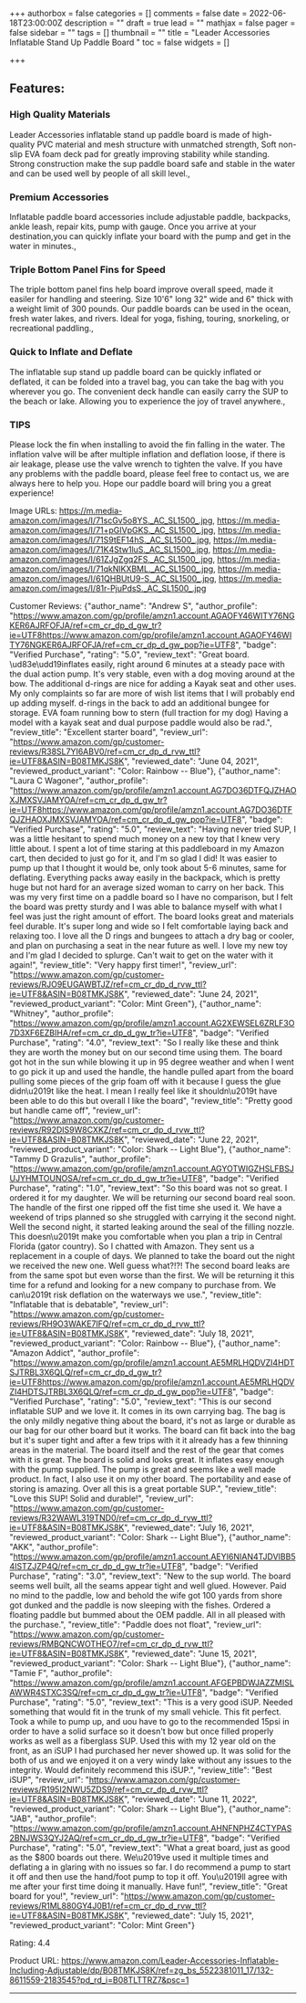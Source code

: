 +++
authorbox = false
categories = []
comments = false
date = 2022-06-18T23:00:00Z
description = ""
draft = true
lead = ""
mathjax = false
pager = false
sidebar = ""
tags = []
thumbnail = ""
title = "Leader Accessories Inflatable Stand Up Paddle Board "
toc = false
widgets = []

+++

## Features:

### High Quality Materials

Leader Accessories inflatable stand up paddle board is made of high-quality PVC material and mesh structure with unmatched strength, Soft non-slip EVA foam deck pad for greatly improving stability while standing. Strong construction make the sup paddle board safe and stable in the water and can be used well by people of all skill level.,

### Premium Accessories

Inflatable paddle board accessories include adjustable paddle, backpacks, ankle leash, repair kits, pump with gauge. Once you arrive at your destination,you can quickly inflate your board with the pump and get in the water in minutes.,

### Triple Bottom Panel Fins for Speed

The triple bottom panel fins help board improve overall speed, made it easiler for handling and steering. Size 10'6" long 32" wide and 6" thick with a weight limit of 300 pounds. Our paddle boards can be used in the ocean, fresh water lakes, and rivers. Ideal for yoga, fishing, touring, snorkeling, or recreational paddling.,

### Quick to Inflate and Deflate

The inflatable sup stand up paddle board can be quickly inflated or deflated, it can be folded into a travel bag, you can take the bag with you wherever you go. The convenient deck handle can easily carry the SUP to the beach or lake. Allowing you to experience the joy of travel anywhere.,

### TIPS

Please lock the fin when installing to avoid the fin falling in the water. The inflation valve will be after multiple inflation and deflation loose, if there is air leakage, please use the valve wrench to tighten the valve. If you have any problems with the paddle board, please feel free to contact us, we are always here to help you. Hope our paddle board will bring you a great experience!

Image URLs:
https://m.media-amazon.com/images/I/71scGv5o8YS._AC_SL1500_.jpg, https://m.media-amazon.com/images/I/71+pGIVpGKS._AC_SL1500_.jpg, https://m.media-amazon.com/images/I/71S9tEF14hS._AC_SL1500_.jpg, https://m.media-amazon.com/images/I/71K4Stw1luS._AC_SL1500_.jpg, https://m.media-amazon.com/images/I/61ZJgZgq2FS._AC_SL1500_.jpg, https://m.media-amazon.com/images/I/71qkNlKXBML._AC_SL1500_.jpg, https://m.media-amazon.com/images/I/61QHBUtU9-S._AC_SL1500_.jpg, https://m.media-amazon.com/images/I/81r-PjuPdsS._AC_SL1500_.jpg

Customer Reviews:
{"author_name": "Andrew S", "author_profile": "https://www.amazon.com/gp/profile/amzn1.account.AGAOFY46WITY76NGKER6AJRFOFJA/ref=cm_cr_dp_d_gw_tr?ie=UTF8https://www.amazon.com/gp/profile/amzn1.account.AGAOFY46WITY76NGKER6AJRFOFJA/ref=cm_cr_dp_d_gw_pop?ie=UTF8", "badge": "Verified Purchase", "rating": "5.0", "review_text": "Great board. \\ud83e\\udd19inflates easily, right around 6 minutes at a steady pace with the dual action pump. It's very stable, even with a dog moving around at the bow. The additional d-rings are nice for adding a Kayak seat and other uses. My only complaints so far are more of wish list items that I will probably end up adding myself. d-rings in the back to add an additional bungee for storage. EVA foam running bow to stern (full traction for my dog) Having a model with a kayak seat and dual purpose paddle would also be rad.", "review_title": "Excellent starter board", "review_url": "https://www.amazon.com/gp/customer-reviews/R38SL7YI6ABV0/ref=cm_cr_dp_d_rvw_ttl?ie=UTF8&ASIN=B08TMKJS8K", "reviewed_date": "June 04, 2021", "reviewed_product_variant": "Color: Rainbow -- Blue"}, {"author_name": "Laura C Wagoner", "author_profile": "https://www.amazon.com/gp/profile/amzn1.account.AG7DO36DTFQJZHAOXJMXSVJAMYOA/ref=cm_cr_dp_d_gw_tr?ie=UTF8https://www.amazon.com/gp/profile/amzn1.account.AG7DO36DTFQJZHAOXJMXSVJAMYOA/ref=cm_cr_dp_d_gw_pop?ie=UTF8", "badge": "Verified Purchase", "rating": "5.0", "review_text": "Having never tried SUP, I was a little hesitant to spend much money on a new toy that I knew very little about. I spent a lot of time staring at this paddleboard in my Amazon cart, then decided to just go for it, and I'm so glad I did! It was easier to pump up that I thought it would be, only took about 5-6 minutes, same for deflating. Everything packs away easily in the backpack, which is pretty huge but not hard for an average sized woman to carry on her back. This was my very first time on a paddle board so I have no comparison, but I felt the board was pretty sturdy and I was able to balance myself with what I feel was just the right amount of effort. The board looks great and materials feel durable. It's super long and wide so I felt comfortable laying back and relaxing too. I love all the D rings and bungees to attach a dry bag or cooler, and plan on purchasing a seat in the near future as well. I love my new toy and I'm glad I decided to splurge. Can't wait to get on the water with it again!", "review_title": "Very happy first timer!", "review_url": "https://www.amazon.com/gp/customer-reviews/RJO9EUGAWBTJZ/ref=cm_cr_dp_d_rvw_ttl?ie=UTF8&ASIN=B08TMKJS8K", "reviewed_date": "June 24, 2021", "reviewed_product_variant": "Color: Mint Green"}, {"author_name": "Whitney", "author_profile": "https://www.amazon.com/gp/profile/amzn1.account.AG2XEWSEL6ZRLF3O7D3XF6EZBIHA/ref=cm_cr_dp_d_gw_tr?ie=UTF8", "badge": "Verified Purchase", "rating": "4.0", "review_text": "So I really like these and think they are worth the money but on our second time using them. The board got hot in the sun while blowing it up in 95 degree weather and when I went to go pick it up and used the handle, the handle pulled apart from the board pulling some pieces of the grip foam off with it because I guess the glue didn\\u2019t like the heat. I mean I really feel like it shouldn\\u2019t have been able to do this but overall I like the board", "review_title": "Pretty good but handle came off", "review_url": "https://www.amazon.com/gp/customer-reviews/R92DIS9W8CXKZ/ref=cm_cr_dp_d_rvw_ttl?ie=UTF8&ASIN=B08TMKJS8K", "reviewed_date": "June 22, 2021", "reviewed_product_variant": "Color: Shark -- Light Blue"}, {"author_name": "Tammy D Grazulis", "author_profile": "https://www.amazon.com/gp/profile/amzn1.account.AGYOTWIGZHSLFBSJUJYHMTOUNOSA/ref=cm_cr_dp_d_gw_tr?ie=UTF8", "badge": "Verified Purchase", "rating": "1.0", "review_text": "So this board was not so great. I ordered it for my daughter. We will be returning our second board real soon. The handle of the first one ripped off the fist time she used it. We have a weekend of trips planned so she struggled with carrying it the second night. Well the second night, it started leaking around the seal of the filling nozzle. This doesn\\u2019t make you comfortable when you plan a trip in Central Florida (gator country). So I chatted with Amazon. They sent us a replacement in a couple of days. We planned to take the board out the night we received the new one. Well guess what?!?! The second board leaks are from the same spot but even worse than the first. We will be returning it this time for a refund and looking for a new company to purchase from. We can\\u2019t risk deflation on the waterways we use.", "review_title": "Inflatable that is debatable", "review_url": "https://www.amazon.com/gp/customer-reviews/RH9O3WAKE7IFQ/ref=cm_cr_dp_d_rvw_ttl?ie=UTF8&ASIN=B08TMKJS8K", "reviewed_date": "July 18, 2021", "reviewed_product_variant": "Color: Rainbow -- Blue"}, {"author_name": "Amazon Addict", "author_profile": "https://www.amazon.com/gp/profile/amzn1.account.AE5MRLHQDVZI4HDTSJTRBL3X6QLQ/ref=cm_cr_dp_d_gw_tr?ie=UTF8https://www.amazon.com/gp/profile/amzn1.account.AE5MRLHQDVZI4HDTSJTRBL3X6QLQ/ref=cm_cr_dp_d_gw_pop?ie=UTF8", "badge": "Verified Purchase", "rating": "5.0", "review_text": "This is our second inflatable SUP and we love it. It comes in its own carrying bag. The bag is the only mildly negative thing about the board, it's not as large or durable as our bag for our other board but it works. The board can fit back into the bag but it's super tight and after a few trips with it it already has a few thinning areas in the material. The board itself and the rest of the gear that comes with it is great. The board is solid and looks great. It inflates easy enough with the pump supplied. The pump is great and seems like a well made product. In fact, I also use it on my other board. The portability and ease of storing is amazing. Over all this is a great portable SUP.", "review_title": "Love this SUP! Solid and durable!", "review_url": "https://www.amazon.com/gp/customer-reviews/R32WAWL319TND0/ref=cm_cr_dp_d_rvw_ttl?ie=UTF8&ASIN=B08TMKJS8K", "reviewed_date": "July 16, 2021", "reviewed_product_variant": "Color: Shark -- Light Blue"}, {"author_name": "AKK", "author_profile": "https://www.amazon.com/gp/profile/amzn1.account.AEYI6NIAN4TJDVIBB54ISTZJZP4Q/ref=cm_cr_dp_d_gw_tr?ie=UTF8", "badge": "Verified Purchase", "rating": "3.0", "review_text": "New to the sup world. The board seems well built, all the seams appear tight and well glued. However. Paid no mind to the paddle, low and behold the wife got 100 yards from shore got dunked and the paddle is now sleeping with the fishes. Ordered a floating paddle but bummed about the OEM paddle. All in all pleased with the purchase.", "review_title": "Paddle does not float", "review_url": "https://www.amazon.com/gp/customer-reviews/RMBQNCWOTHEO7/ref=cm_cr_dp_d_rvw_ttl?ie=UTF8&ASIN=B08TMKJS8K", "reviewed_date": "June 15, 2021", "reviewed_product_variant": "Color: Shark -- Light Blue"}, {"author_name": "Tamie F", "author_profile": "https://www.amazon.com/gp/profile/amzn1.account.AFGEPBDWJAZZMISLAWWR4STXC3SQ/ref=cm_cr_dp_d_gw_tr?ie=UTF8", "badge": "Verified Purchase", "rating": "5.0", "review_text": "This is a very good iSUP. Needed something that would fit in the trunk of my small vehicle. This fit perfect. Took a while to pump up, and uou have to go to the recommended 15psi in order to have a solid surface so it doesn't bow but once filled properly works as well as a fiberglass SUP. Used this with my 12 year old on the front, as an iSUP I had purchased her never showed up. It was solid for the both of us and we enjoyed it on a very windy lake without any issues to the integrity. Would definitely recommend this iSUP.", "review_title": "Best iSUP", "review_url": "https://www.amazon.com/gp/customer-reviews/R195I2NWU5ZDS9/ref=cm_cr_dp_d_rvw_ttl?ie=UTF8&ASIN=B08TMKJS8K", "reviewed_date": "June 11, 2022", "reviewed_product_variant": "Color: Shark -- Light Blue"}, {"author_name": "JAB", "author_profile": "https://www.amazon.com/gp/profile/amzn1.account.AHNFNPHZ4CTYPAS2BNJWS3QYJ2AQ/ref=cm_cr_dp_d_gw_tr?ie=UTF8", "badge": "Verified Purchase", "rating": "5.0", "review_text": "What a great board, just as good as the $800 boards out there. We\\u2019ve used it multiple times and deflating a in glaring with no issues so far. I do recommend a pump to start it off and then use the hand/foot pump to top it off. You\\u2019ll agree with me after your first time doing it manually. Have fun!", "review_title": "Great board for you!", "review_url": "https://www.amazon.com/gp/customer-reviews/R1ML880GY4J0B1/ref=cm_cr_dp_d_rvw_ttl?ie=UTF8&ASIN=B08TMKJS8K", "reviewed_date": "July 15, 2021", "reviewed_product_variant": "Color: Mint Green"}

Rating:
4\.4

Product URL:
https://www.amazon.com/Leader-Accessories-Inflatable-Including-Adjustable/dp/B08TMKJS8K/ref=zg_bs_5522381011_17/132-8611559-2183545?pd_rd_i=B08TLTTRZ7&psc=1

***